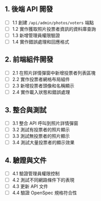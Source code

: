 ## 1. 後端 API 開發
- [ ] 1.1 創建 `/api/admin/photos/voters` 端點
- [ ] 1.2 實作獲取照片投票者資訊的資料庫查詢
- [ ] 1.3 新增管理員權限驗證
- [ ] 1.4 實作錯誤處理和回應格式

## 2. 前端組件開發
- [ ] 2.1 在照片詳情彈窗中新增投票者列表區塊
- [ ] 2.2 實作投票者網格布局組件
- [ ] 2.3 新增投票者頭像和名稱顯示
- [ ] 2.4 實作載入狀態和錯誤處理

## 3. 整合與測試
- [ ] 3.1 整合 API 呼叫到照片詳情彈窗
- [ ] 3.2 測試有投票者的照片顯示
- [ ] 3.3 測試無投票者的照片顯示
- [ ] 3.4 測試大量投票者的顯示效果

## 4. 驗證與文件
- [ ] 4.1 驗證管理員權限控制
- [ ] 4.2 測試不同網路條件下的表現
- [ ] 4.3 更新 API 文件
- [ ] 4.4 驗證 OpenSpec 規格符合性